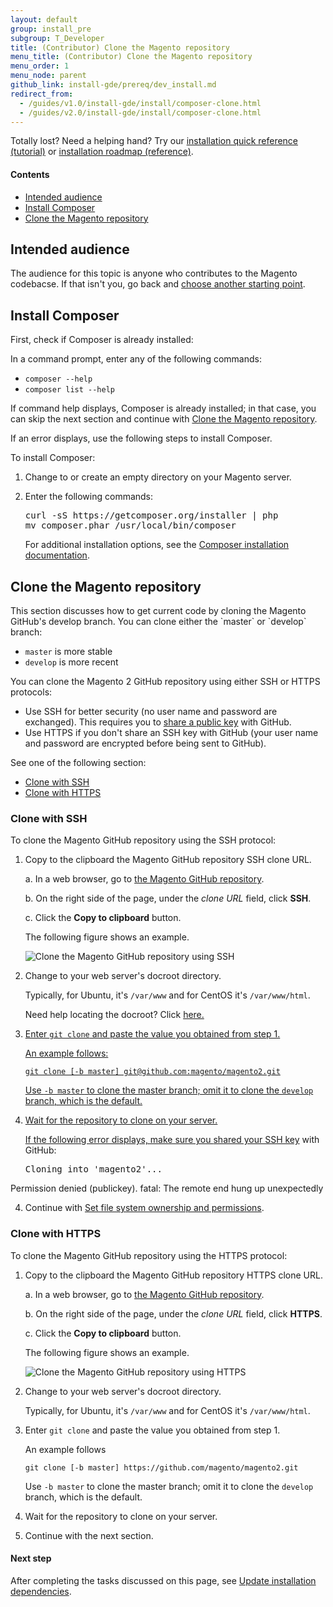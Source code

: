 ```yaml
---
layout: default
group: install_pre
subgroup: T_Developer
title: (Contributor) Clone the Magento repository
menu_title: (Contributor) Clone the Magento repository
menu_order: 1
menu_node: parent
github_link: install-gde/prereq/dev_install.md
redirect_from: 
  - /guides/v1.0/install-gde/install/composer-clone.html
  - /guides/v2.0/install-gde/install/composer-clone.html
---
```


<div class="bs-callout bs-callout-tip">
  <p>Totally lost? Need a helping hand? Try our <a href="{{ site.gdeurl }}install-gde/install-quick-ref.html">installation quick reference (tutorial)</a> or <a href="{{ site.gdeurl }}install-gde/install-roadmap_part1.html">installation roadmap (reference)</a>.</p>
</div>

#### Contents 

*	<a href="#integrator-aud">Intended audience</a>
*	<a href="#instgde-prereq-compose-install">Install Composer</a>
*	<a href="#instgde-prereq-compose-clone">Clone the Magento repository</a>

<h2 id="integrator-aud">Intended audience</h2>
The audience for this topic is anyone who contributes to the Magento codebacse. If that isn't you, go back and <a href="{{ site.gdeurl }}install-gde/continue.html">choose another starting point</a>.

<h2 id="instgde-prereq-compose-install">Install Composer</h2>

First, check  if Composer is already installed: 

In a command prompt, enter any of the following commands:

*	`composer --help`
*	`composer list --help`

If command help displays, Composer is already installed; in that case, you can skip the next section and continue with <a href="#instgde-prereq-compose-clone">Clone the Magento repository</a>.

If an error displays, use the following steps to install Composer.

To install Composer:

1.	Change to or create an empty directory on your Magento server.

2.	Enter the following commands:

	<pre>curl -sS https://getcomposer.org/installer | php
	mv composer.phar /usr/local/bin/composer</pre>

	For additional installation options, see the <a href="https://getcomposer.org/download/" target="_blank">Composer installation documentation</a>.

<h2 id="instgde-prereq-compose-clone">Clone the Magento repository</h2>
This section discusses how to get current code by cloning the Magento GitHub's develop branch. You can clone either the `master` or `develop` branch:

*	`master` is more stable
*	`develop` is more recent

You can clone the Magento 2 GitHub repository using either SSH or HTTPS protocols:

*	Use SSH for better security (no user name and password are exchanged). This requires you to <a href="https://help.github.com/articles/generating-ssh-keys/" target="_blank">share a public key</a> with GitHub.
*	Use HTTPS if you don't share an SSH key with GitHub (your user name and password are encrypted before being sent to GitHub).

See one of the following section:

*	<a href="#instgde-prereq-compose-clone-ssh">Clone with SSH</a>
*	<a href="#instgde-prereq-compose-clone-https">Clone with HTTPS</a>

<h3 id="instgde-prereq-compose-clone-ssh">Clone with SSH</h3>

To clone the Magento GitHub repository using the SSH protocol:

1.	Copy to the clipboard the Magento GitHub repository SSH clone URL.

	a.	In a web browser, go to <a href="https://github.com/magento/magento2" target="_blank">the Magento GitHub repository</a>.

	b.	On the right side of the page, under the *clone URL* field, click **SSH**.

	c.	Click the **Copy to clipboard** button.

	The following figure shows an example.

	<p><img src="{{ site.baseurl }}common/images/install_mage2_clone-ssh.png" alt="Clone the Magento GitHub repository using SSH"></p>

1.	Change to your web server's docroot directory.

	Typically, for Ubuntu, it's `/var/www` and for CentOS it's `/var/www/html`.

	Need help locating the docroot? Click <a href="{{ site.gdeurl }}install-gde/basics/basics_docroot.html">here.

2.	Enter `git clone` and paste the value you obtained from step 1.

	An example follows:

		git clone [-b master] git@github.com:magento/magento2.git

	Use `-b master` to clone the master branch; omit it to clone the `develop` branch, which is the default.

3.	Wait for the repository to clone on your server.

	<div class="bs-callout bs-callout-info" id="info">
		<p>If the following error displays, make sure you <a href="https://help.github.com/articles/generating-ssh-keys/" target="_blank">shared your SSH key</a> with GitHub: </p>
			<pre>Cloning into 'magento2'...
Permission denied (publickey).
fatal: The remote end hung up unexpectedly</pre>
	</div>

4.	Continue with <a href="@@@">Set file system ownership and permissions</a>.

<h3 id="instgde-prereq-compose-clone-https">Clone with HTTPS</h3>

To clone the Magento GitHub repository using the HTTPS protocol:

1.	Copy to the clipboard the Magento GitHub repository HTTPS clone URL.

	a.	In a web browser, go to <a href="https://github.com/magento/magento2" target="_blank">the Magento GitHub repository</a>.

	b.	On the right side of the page, under the *clone URL* field, click **HTTPS**.

	c.	Click the **Copy to clipboard** button.

	The following figure shows an example.

	<p><img src="{{ site.baseurl }}common/images/install_mage2_clone-https.png" alt="Clone the Magento GitHub repository using HTTPS"></p>

1.	Change to your web server's docroot directory.

	Typically, for Ubuntu, it's `/var/www` and for CentOS it's `/var/www/html`.

2.	Enter `git clone` and paste the value you obtained from step 1.

	An example follows

		git clone [-b master] https://github.com/magento/magento2.git

	Use `-b master` to clone the master branch; omit it to clone the `develop` branch, which is the default.

3.	Wait for the repository to clone on your server.

4.	Continue with the next section.

#### Next step

After completing the tasks discussed on this page, see <a href="{{ site.gdeurl }}install-gde/install/prepare-install.html">Update installation dependencies</a>.


